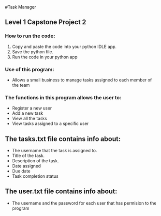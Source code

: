 #Task Manager
## Level 1  Capstone Project 2

### **How to run the code:**
1. Copy and paste the code into your python IDLE app.
2. Save the python file.
3. Run the code in your python app

### **Use of this program:**
- Allows a small business to manage tasks assigned to each member of the team

### **The functions in this program allows the user to:**
- Register a new user
- Add a new task
- View all the tasks
- View tasks assigned to a specific user

## **The tasks.txt file contains info about:**
- The username that the task is assigned to.
- Title of the task.
- Description of the task.
- Date assigned
- Due date
- Task completion status

## **The user.txt file contains info about:**
- The username and the password for each user that has permision to the program
